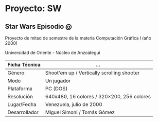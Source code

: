 # Proyecto: SW
## Star Wars Episodio @

Proyecto de mitad de semestre de la materia Computación Gráfica I (año 2000)

Universidad de Oriente - Núcleo de Anzoátegui

Ficha Técnica | ...
------------- | ---
Género | Shoot'em up / Vertically scrolling shooter
Modo | Un jugador
Plataforma | PC (DOS)
Resolución | 640x480, 16 colores / 320×200, 256 colores
Lugar/Fecha | Venezuela, julio de 2000
Desarrollador | Miguel Simoni / Tomás Gómez
